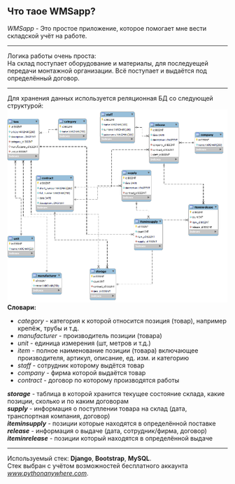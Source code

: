 ## Что таое WMSapp?
*WMSapp* - Это простое приложение, которое помогает мне вести складской учёт на работе.
***
Логика работы очень проста:  
На склад поступает оборудование и материалы, для последуещей передачи монтажной организации. Всё поступает и выдаётся под определённый договор.
***
Для хранения данных используется реляционная БД со следующей структурой:  
![Схема БД](https://github.com/sigarev-andrey/WMSapp/raw/master/schema.png)  
**Словари:**
- *category* - категория к которой относится позиция (товар), например крепёж, трубы и т.д.
- *manufacturer* - производитель позиции (товара)
- *unit* - единица измерения (шт, метров и т.д.)
- *item* - полное наименование позиции (товара) включающее производителя, артикул, описание, ед. изм. и категорию
- *staff* - сотрудник которому выдётся товар
- *company* - фирма которой выдаётся товар
- *contract* - договор по которому производятся работы

***storage*** - таблица в которой хранится текущее состояние склада, какие позиции, сколько и по каким договорам  
***supply*** - информация о поступлении товара на склад (дата, транспортная компания, договор)  
***iteminsupply*** - позиции которые находятся в определённой поставке  
***release*** - информация о выдаче (дата, сотрудник/фирма, договор)  
***iteminrelease*** - позиции который находятся в определённой выдаче
***
Используемый стек: **Django**, **Bootstrap**, **MySQL**.  
Стек выбран с учётом возможностей бесплатного аккаунта *www.pythonanywhere.com*.
